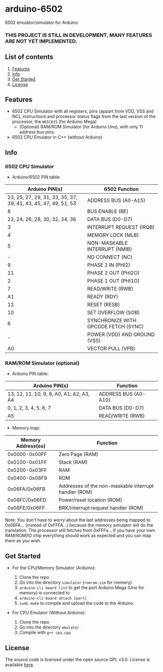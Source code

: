 # arduino-6502

6502 emulator/simulator for Arduino

### THIS PROJECT IS STILL IN DEVELOPMENT, MANY FEATURES ARE NOT YET IMPLEMENTED.

## List of contents

1. [Features](#Features)
1. [Info](#Info)
3. [Get Started](#Get-Started)
4. [License](#License)

## Features

- 6502 CPU Simulator with all registers, pins (appart from VDD, VSS and NC), instructions and processor status flags from the last version of the processor, the `W65C02S` (for Arduino Mega)
  - (Optional) RAM/ROM Simulator (for Arduino Uno), with only 11 address bus pins.
- 6502 CPU Emulator in C++ (without Arduino)

## Info

### 6502 CPU Simulator

- Arduino/6502 PIN table:

| Arduino PIN(s)                                                 | 6502 Function                        |
|----------------------------------------------------------------|--------------------------------------|
| 23, 25, 27, 29, 31, 33, 35, 37, 39, 41, 43, 45, 47, 49, 51, 53 | ADDRESS BUS (A0-A15)                 |
| 8                                                              | BUS ENABLE (BE)                      |
| 22, 24, 26, 28, 30, 32, 34, 36                                 | DATA BUS (D0-D7)                     |
| 3                                                              | INTERRUPT REQUEST (IRQB)             |
| 4                                                              | MEMORY LOCK (MLB)                    |
| 5                                                              | NON-MASKABLE INTERRUPT (NMIB)        |
| -                                                              | NO CONNECT (NC)                      |
| 9                                                              | PHASE 2 IN (PHI2)                    |
| 11                                                             | PHASE 2 OUT (PHI2O)                  |
| 2                                                              | PHASE 1 OUT (PHI1O)                  |
| 7                                                              | READ/WRITE (RWB)                     |
| A1                                                             | READY (RDY)                          |
| 12                                                             | RESET (RESB)                         |
| 10                                                             | SET OVERFLOW (SOB)                   |
| 6                                                              | SYNCHRONIZE WITH OPCODE FETCH (SYNC) |
| -                                                              | POWER (VDD) AND GROUND (VSS)         |
| A0                                                             | VECTOR PULL (VPB)                    |

### RAM/ROM Simulator (optional)

- Arduino PIN table:

| Arduino PIN(s)                           | Function             |
|------------------------------------------|----------------------|
| 13, 12, 11, 10, 9, 8, A0, A1, A2, A3, A4 | ADDRESS BUS (A0-A10) |
| 0, 1, 2, 3, 4, 5, 6, 7                   | DATA BUS (D0-D7)     |
| A5                                       | READ/WRITE (RWB)     |

- Memory map:

| Memory Address(es) | Function                                              |
|--------------------|-------------------------------------------------------|
| 0x0000-0x00FF      | Zero Page (RAM)                                       |
| 0x0100-0x01FF      | Stack (RAM)                                           |
| 0x0200-0x03FF      | RAM                                                   |
| 0x0400-0x06F9      | ROM                                                   |
| 0x06FA/0x06FB      | Addresses of the non-maskable interrupt handler (ROM) |
| 0x06FC/0x06FD      | Power/reset location (ROM)                            |
| 0x06FE/0x06FF      | BRK/Interrupt request handler (ROM)                   |

Note: You don't have to worry about the last addresses being mapped to 0x06FA... (instead of 0xFFFA...) because the memory simulator will do the translation. The processor still fetches from 0xFFFa... If you have your own RAM/ROM/IO chip everything should work as expected and you can map them as you wish.

## Get Started

- For the CPU/Memory Simulator (Arduino):
  1. Clone the repo
  1. Go into the directory `simulator` (`romram-sim` for memory)
  1. `arduino-cli board list` to get the port Arduino Mega (Uno for memory) is connected to
  1. `arduino-cli board attach [port]`
  1. `sudo make` to compile and upload the code to the Arduino.

- For CPU Emulator (Without Arduino):
  1. Clone the repo
  1. Go into the directory `emulator`
  1. Compile with `g++ cpu.cpp`

## License

The source code is licensed under the open source GPL v3.0. License is available [here](https://github.com/goncrust/arduino-6502/blob/main/LICENSE).
